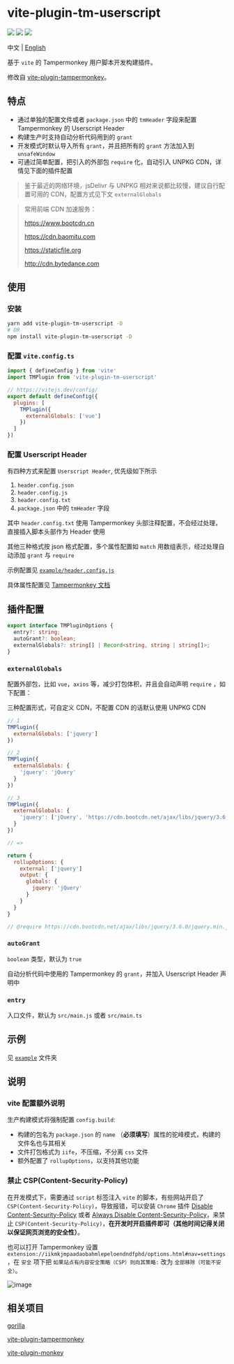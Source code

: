 # vite-plugin-tm-userscript

![](https://img.shields.io/github/package-json/v/asadahimeka/vite-plugin-tm-userscript)
![](https://img.shields.io/github/package-json/dependency-version/asadahimeka/vite-plugin-tm-userscript/dev/tsup)
![](https://img.shields.io/github/package-json/dependency-version/asadahimeka/vite-plugin-tm-userscript/dev/typescript)

中文 | [English](https://github.com/asadahimeka/vite-plugin-tm-userscript/blob/master/README.md)

基于 `vite` 的 Tampermonkey 用户脚本开发构建插件。

修改自 [vite-plugin-tampermonkey](https://www.npmjs.com/package/vite-plugin-tampermonkey)。

## 特点

- 通过单独的配置文件或者 `package.json` 中的 `tmHeader` 字段来配置 Tampermonkey 的 Userscript Header
- 构建生产时支持自动分析代码用到的 `grant`
- 开发模式时默认导入所有 `grant`，并且把所有的 `grant` 方法加入到 `unsafeWindow`
- 可通过简单配置，把引入的外部包 `require` 化，自动引入 UNPKG CDN，详情见下面的插件配置

> 鉴于最近的网络环境，jsDelivr 与 UNPKG 相对来说都比较慢，建议自行配置可用的 CDN，配置方式见下文 `externalGlobals`

<blockquote>
常用前端 CDN 加速服务：

https://www.bootcdn.cn

https://cdn.baomitu.com

https://staticfile.org

http://cdn.bytedance.com
</blockquote>

## 使用

### 安装

```bash
yarn add vite-plugin-tm-userscript -D
# OR
npm install vite-plugin-tm-userscript -D
```

### 配置 `vite.config.ts`

```js
import { defineConfig } from 'vite'
import TMPlugin from 'vite-plugin-tm-userscript'

// https://vitejs.dev/config/
export default defineConfig({
  plugins: [
    TMPlugin({
      externalGlobals: ['vue']
    })
  ]
})
```

### 配置 Userscript Header

有四种方式来配置 `Userscript Header`, 优先级如下所示

1. `header.config.json`
2. `header.config.js`
3. `header.config.txt`
4. `package.json` 中的 `tmHeader` 字段

其中 `header.config.txt` 使用 Tampermonkey 头部注释配置，不会经过处理，直接插入脚本头部作为 Header 使用

其他三种格式按 json 格式配置，多个属性配置如 `match` 用数组表示，经过处理自动添加 `grant` 与 `require`

示例配置见 [`example/header.config.js`](https://github.com/asadahimeka/vite-plugin-tm-userscript/blob/master/example/header.config.js)

具体属性配置见 [Tampermonkey 文档](https://www.tampermonkey.net/documentation.php)

## 插件配置

```ts
export interface TMPluginOptions {
  entry?: string;
  autoGrant?: boolean;
  externalGlobals?: string[] | Record<string, string | string[]>;
}
```

### `externalGlobals`

配置外部包，比如 `vue`，`axios` 等，减少打包体积，并且会自动声明 `require` ，如下配置：

三种配置形式，可自定义 CDN，不配置 CDN 的话默认使用 UNPKG CDN

```js
// 1
TMPlugin({
  externalGlobals: ['jquery']
})

// 2
TMPlugin({
  externalGlobals: {
    'jquery': 'jQuery'
  }
})

// 3
TMPlugin({
  externalGlobals: {
    'jquery': ['jQuery', 'https://cdn.bootcdn.net/ajax/libs/jquery/3.6.0/jquery.min.js']
  }
})

// =>

return {
  rollupOptions: {
    external: ['jquery']
    output: {
      globals: {
        jquery: 'jQuery'
      }
    }
  }
}

// @require https://cdn.bootcdn.net/ajax/libs/jquery/3.6.0/jquery.min.js
```

### `autoGrant`

`boolean` 类型，默认为 `true`

自动分析代码中使用的 Tampermonkey 的 `grant`，并加入 Userscript Header 声明中

### `entry`

入口文件，默认为 `src/main.js` 或者 `src/main.ts`

## 示例

见 [`example`](https://github.com/asadahimeka/vite-plugin-tm-userscript/tree/master/example) 文件夹

## 说明

### vite 配置额外说明

生产构建模式将强制配置 `config.build`:

- 构建的包名为 `package.json` 的 `name` （**必须填写**）属性的驼峰模式，构建的文件名也与其相关
- 文件打包格式为 `iife`，不压缩，不分离 `css` 文件
- 额外配置了 `rollupOptions`，以支持其他功能

### 禁止 CSP(Content-Security-Policy)

在开发模式下，需要通过 `script` 标签注入 `vite` 的脚本，有些网站开启了 `CSP(Content-Security-Policy)`，导致报错，可以安装 `Chrome` 插件 [Disable Content-Security-Policy](https://chrome.google.com/webstore/detail/disable-content-security/ieelmcmcagommplceebfedjlakkhpden) 或者 [Always Disable Content-Security-Policy](https://chrome.google.com/webstore/detail/always-disable-content-se/ffelghdomoehpceihalcnbmnodohkibj)，来禁止 `CSP(Content-Security-Policy)`，**在开发时开启插件即可（其他时间记得关闭以保证网页浏览的安全性）**。

也可以打开 Tampermonkey 设置 `extension://iikmkjmpaadaobahmlepeloendndfphd/options.html#nav=settings`，在 `安全` 项下把 `如果站点有内容安全策略（CSP）则向其策略:` 改为 `全部移除（可能不安全）`。

![image](https://user-images.githubusercontent.com/31837214/177236988-56a9cb86-a8d7-4320-9f47-b10be9e64582.png)


## 相关项目

[gorilla](https://github.com/apsking/gorilla)

[vite-plugin-tampermonkey](https://github.com/Thinker-ljn/vite-plugin-tampermonkey)

[vite-plugin-monkey](https://github.com/lisonge/vite-plugin-monkey)
